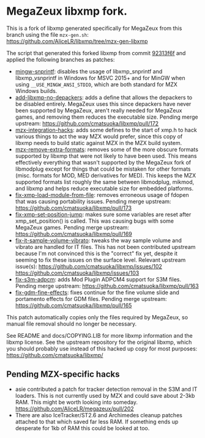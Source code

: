 # MegaZeux libxmp fork.

This is a fork of libxmp generated specifically for MegaZeux
from this branch using the file `mzx-gen.sh`: https://github.com/AliceLR/libxmp/tree/mzx-gen-libxmp

The script that generated this forked libxmp from commit
[92313f6f](https://github.com/AliceLR/libxmp/commit/92313f6f525a8510a2492df4266abcf8f0b45834)
and applied the following branches as patches:

* [mingw-snprintf](https://github.com/AliceLR/libxmp/tree/mingw-snprintf):
  disables the usage of libxmp_snprintf and libxmp_vsnprintf in Windows for MSVC 2015+
  and for MinGW when using `__USE_MINGW_ANSI_STDIO`, which are both standard for MZX
  Windows builds.
* [add-libxmp-no-depackers](https://github.com/AliceLR/libxmp/tree/add-libxmp-no-depackers):
  adds a define that allows the depackers to be disabled entirely. MegaZeux uses
  this since depackers have never been supported by MegaZeux, aren't really
  needed for MegaZeux games, and removing them reduces the executable size.
  Pending merge upstream: https://github.com/cmatsuoka/libxmp/pull/172
* [mzx-integration-hacks](https://github.com/AliceLR/libxmp/tree/mzx-integration-hacks):
  adds some defines to the start of xmp.h to hack various things to act
  the way MZX would prefer, since this copy of libxmp needs to build static
  against MZX in the MZX build system.
* [mzx-remove-extra-formats](https://github.com/AliceLR/libxmp/tree/mzx-remove-extra-formats):
  removes some of the more obscure formats supported by libxmp that were not
  likely to have been used. This means effectively everything that wasn't
  supported by the MegaZeux fork of libmodplug except for things that could
  be mistaken for other formats (misc. formats for MOD, MED derivatives for MED).
  This keeps the MZX supported formats list roughly the same between libmodplug,
  mikmod, and libxmp and helps reduce executable size for embedded platforms.
* [fix-xmp-load-module-from-file](https://github.com/AliceLR/libxmp/tree/fix-xmp-load-module-from-file):
  removes erroneous usage of fdopen that was causing portability issues.
  Pending merge upstream: https://github.com/cmatsuoka/libxmp/pull/173
* [fix-xmp-set-position-jump](https://github.com/AliceLR/libxmp/tree/fix-xmp-set-position-jump):
  makes sure some variables are reset after xmp_set_position() is called.
  This was causing bugs with some MegaZeux games.
  Pending merge upstream: https://github.com/cmatsuoka/libxmp/pull/169
* [fix-it-sample-volume-vibrato](https://github.com/AliceLR/libxmp/tree/fix-it-sample-volume-vibrato):
  tweaks the way sample volume and vibrato are handled for IT files.
  This has not been contributed upstream because I'm not convinced this is the
  "correct" fix yet, despite it seeming to fix these issues on the surface level.
  Relevant upstream issue(s):
  https://github.com/cmatsuoka/libxmp/issues/102
  https://github.com/cmatsuoka/libxmp/issues/103
* [fix-s3m-adpcm](https://github.com/AliceLR/libxmp/tree/fix-s3m-adpcm):
  adds Mod Plugin ADPCM4 support for S3M files.
  Pending merge upstream: https://github.com/cmatsuoka/libxmp/pull/163
* [fix-gdm-fine-effects](https://github.com/AliceLR/libxmp/tree/fix-gdm-fine-effects):
  fixes continue for the fine volume slide and portamento effects for GDM files.
  Pending merge upstream: https://github.com/cmatsuoka/libxmp/pull/165

This patch automatically copies only the files required by MegaZeux, so manual file
removal should no longer be necessary.

See README and docs/COPYING.LIB for more libxmp information and the libxmp license.
See the upstream repository for the original libxmp, which you should probably use
instead of this hacked up copy for most purposes: https://github.com/cmatsuoka/libxmp/

## Pending MZX-specific hacks

* asie contributed a patch for tracker detection removal in the S3M and IT loaders.
  This is not currently used by MZX and could save about 2-3kb RAM. This might be
  worth looking into someday. https://github.com/AliceLR/megazeux/pull/202
* There are also IceTracker/ST2.6 and Archimedes cleanup patches attached to that
  which saved far less RAM. If something ends up desperate for 1kb of RAM this could
  be looked at too.
